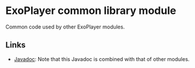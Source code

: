 # ExoPlayer common library module #

Common code used by other ExoPlayer modules.

## Links ##

* [Javadoc][]: Note that this Javadoc is combined with that of other modules.

[Javadoc]: https://exoplayer.dev/doc/reference/index.html

